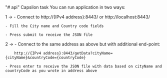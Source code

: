 "# api"
Capsilon task
You can run application in two ways:

1 ->
    - Connect to http://{IPv4 address}:8443/ or http://localhost:8443/

    - Fill the City name and Country code fields

    - Press submit to receive the JSON file

2 ->
    - Connect to the same address as above but with additional end-point:

        http://{IPv4 address}:8443/getData?cityName={cityName}&countryCode={countryCode}

    - Press enter to receive the JSON file with data based on cityName and countryCode as you wrote in address above